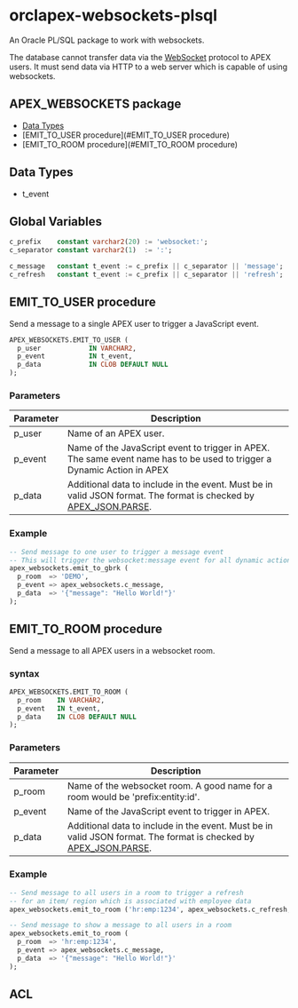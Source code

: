 # orclapex-websockets-plsql

An Oracle PL/SQL package to work with websockets.

The database cannot transfer data via the [WebSocket](https://en.wikipedia.org/wiki/WebSocket) protocol to APEX users. It must send data via HTTP to a web server which is capable of using websockets.

## APEX_WEBSOCKETS package
* [Data Types]()
* [EMIT_TO_USER procedure](#EMIT_TO_USER procedure)
* [EMIT_TO_ROOM procedure](#EMIT_TO_ROOM procedure)

## Data Types

* t_event

## Global Variables

```sql
c_prefix    constant varchar2(20) := 'websocket:';
c_separator constant varchar2(1)  := ':';

c_message   constant t_event := c_prefix || c_separator || 'message';
c_refresh   constant t_event := c_prefix || c_separator || 'refresh';
```

## EMIT_TO_USER procedure

Send a message to a single APEX user to trigger a JavaScript event.

```sql
APEX_WEBSOCKETS.EMIT_TO_USER (
  p_user            IN VARCHAR2,
  p_event           IN t_event,
  p_data            IN CLOB DEFAULT NULL
);
```


### Parameters

| Parameter | Description |
| - | - |
| p_user | Name of an APEX user. |
| p_event| Name of the JavaScript event to trigger in APEX. The same event name has to be used to trigger a Dynamic Action in APEX |
| p_data | Additional data to include in the event. Must be in valid JSON format. The format is checked by [APEX_JSON.PARSE](http://docs.oracle.com/cd/E59726_01/doc.50/e39149/apex_json.htm#AEAPI29747). |

### Example

```sql
-- Send message to one user to trigger a message event
-- This will trigger the websocket:message event for all dynamic actions which use this event
apex_websockets.emit_to_gbrk (
  p_room  => 'DEMO',
  p_event => apex_websockets.c_message,
  p_data  => '{"message": "Hello World!"}'
);
```

## EMIT_TO_ROOM procedure

Send a message to all APEX users in a websocket room.

### syntax

```sql
APEX_WEBSOCKETS.EMIT_TO_ROOM (
  p_room    IN VARCHAR2,
  p_event   IN t_event,
  p_data    IN CLOB DEFAULT NULL
);
```

### Parameters

Parameter | Description
--- | ---
| p_room | Name of the websocket room. A good name for a room would be 'prefix:entity:id'. |
| p_event| Name of the JavaScript event to trigger in APEX.                     |
| p_data | Additional data to include in the event. Must be in valid JSON format. The format is checked by [APEX_JSON.PARSE](http://docs.oracle.com/cd/E59726_01/doc.50/e39149/apex_json.htm#AEAPI29747). |

### Example

```sql
-- Send message to all users in a room to trigger a refresh
-- for an item/ region which is associated with employee data
apex_websockets.emit_to_room ('hr:emp:1234', apex_websockets.c_refresh, 'employees');

-- Send message to show a message to all users in a room
apex_websockets.emit_to_room (
  p_room  => 'hr:emp:1234',
  p_event => apex_websockets.c_message,
  p_data  => '{"message": "Hello World!"}'
);
```

## ACL
